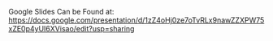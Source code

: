 Google Slides Can be Found at:
https://docs.google.com/presentation/d/1zZ4oHj0ze7oTvRLx9nawZZXPW75xZE0p4yUI6XVisao/edit?usp=sharing